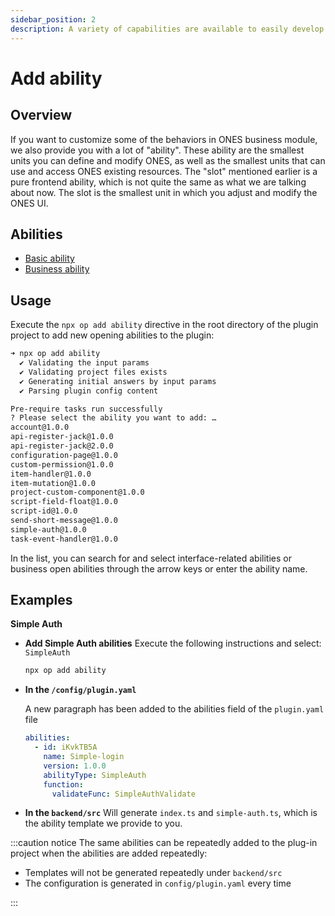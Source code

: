 ```yaml
---
sidebar_position: 2
description: A variety of capabilities are available to easily develop your ONES.
---
```


# Add ability

## Overview

If you want to customize some of the behaviors in ONES business module, we also provide you with a lot of "ability". These ability are the smallest units you can define and modify ONES, as well as the smallest units that can use and access ONES existing resources. The "slot" mentioned earlier is a pure frontend ability, which is not quite the same as what we are talking about now. The slot is the smallest unit in which you adjust and modify the ONES UI.

## Abilities

- [Basic ability](../../abilities/basic/basic.md)
- [Business ability](../../abilities/business/business.mdx)

## Usage

Execute the `npx op add ability` directive in the root directory of the plugin project to add new opening abilities to the plugin:

```bash
➜ npx op add ability
  ✔ Validating the input params
  ✔ Validating project files exists
  ✔ Generating initial answers by input params
  ✔ Parsing plugin config content

Pre-require tasks run successfully
? Please select the ability you want to add: …
account@1.0.0
api-register-jack@1.0.0
api-register-jack@2.0.0
configuration-page@1.0.0
custom-permission@1.0.0
item-handler@1.0.0
item-mutation@1.0.0
project-custom-component@1.0.0
script-field-float@1.0.0
script-id@1.0.0
send-short-message@1.0.0
simple-auth@1.0.0
task-event-handler@1.0.0
```

In the list, you can search for and select interface-related abilities or business open abilities through the arrow keys or enter the ability name.

## Examples

**Simple Auth**

- **Add Simple Auth abilities**
  Execute the following instructions and select: `SimpleAuth`

  ```bash
  npx op add ability
  ```

- **In the `/config/plugin.yaml`**

  A new paragraph has been added to the abilities field of the `plugin.yaml` file

  ```yaml title="/config/plugin.yaml"
  abilities:
    - id: iKvkTB5A
      name: Simple-login
      version: 1.0.0
      abilityType: SimpleAuth
      function:
        validateFunc: SimpleAuthValidate
  ```

- **In the `backend/src`**
  Will generate `index.ts` and `simple-auth.ts`, which is the ability template we provide to you.

:::caution notice
The same abilities can be repeatedly added to the plug-in project when the abilities are added repeatedly:

- Templates will not be generated repeatedly under `backend/src`
- The configuration is generated in `config/plugin.yaml` every time

:::
